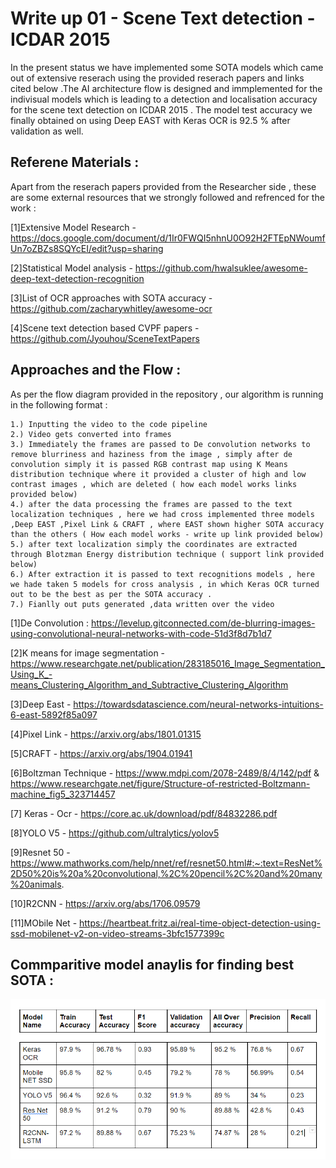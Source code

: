 # Write up 01 - Scene Text detection - ICDAR 2015 
In the present status we have implemented some SOTA models which came out of extensive reserach using the provided reserach papers and links cited below .The AI architecture flow is designed and immplemented for the indivisual models which is leading to a detection and localisation accuracy for the scene text detection on ICDAR 2015 . The model test accuracy we finally obtained on using Deep EAST with Keras OCR is 92.5 % after validation as well.

## Referene Materials : 

Apart from the reserach papers provided from the Researcher side , these are some external resources that we strongly followed and refrenced for the work : 

[1]Extensive Model Research - https://docs.google.com/document/d/1Ir0FWQI5nhnU0O92H2FTEpNWoumfUn7oZBZs8SQYcEI/edit?usp=sharing

[2]Statistical Model analysis - https://github.com/hwalsuklee/awesome-deep-text-detection-recognition

[3]List of OCR approaches with SOTA accuracy - https://github.com/zacharywhitley/awesome-ocr

[4]Scene text detection based CVPF papers - https://github.com/Jyouhou/SceneTextPapers

## Approaches and the Flow : 

As per the flow diagram provided in the repository , our algorithm is running in the following format : 
```
1.) Inputting the video to the code pipeline
2.) Video gets converted into frames
3.) Immediately the frames are passed to De convolution networks to remove blurriness and haziness from the image , simply after de convolution simply it is passed RGB contrast map using K Means distribution technique where it provided a cluster of high and low contrast images , which are deleted ( how each model works links provided below)
4.) after the data processing the frames are passed to the text localization techniques , here we had cross implemented three models ,Deep EAST ,Pixel Link & CRAFT , where EAST shown higher SOTA accuracy than the others ( How each model works - write up link provided below) 
5.) after text localization simply the coordinates are extracted through Blotzman Energy distribution technique ( support link provided below)
6.) After extraction it is passed to text recognitions models , here we hade taken 5 models for cross analysis , in which Keras OCR turned out to be the best as per the SOTA accuracy .
7.) Fianlly out puts generated ,data written over the video 
```
[1]De Convolution : https://levelup.gitconnected.com/de-blurring-images-using-convolutional-neural-networks-with-code-51d3f8d7b1d7

[2]K means for image segmentation - https://www.researchgate.net/publication/283185016_Image_Segmentation_Using_K_-means_Clustering_Algorithm_and_Subtractive_Clustering_Algorithm

[3]Deep East - https://towardsdatascience.com/neural-networks-intuitions-6-east-5892f85a097

[4]Pixel Link - https://arxiv.org/abs/1801.01315

[5]CRAFT - https://arxiv.org/abs/1904.01941

[6]Boltzman Technique - https://www.mdpi.com/2078-2489/8/4/142/pdf & https://www.researchgate.net/figure/Structure-of-restricted-Boltzmann-machine_fig5_323714457

[7] Keras - Ocr - https://core.ac.uk/download/pdf/84832286.pdf

[8]YOLO V5 - https://github.com/ultralytics/yolov5

[9]Resnet 50 - https://www.mathworks.com/help/nnet/ref/resnet50.html#:~:text=ResNet%2D50%20is%20a%20convolutional,%2C%20pencil%2C%20and%20many%20animals.

[10]R2CNN - https://arxiv.org/abs/1706.09579

[11]MObile Net - https://heartbeat.fritz.ai/real-time-object-detection-using-ssd-mobilenet-v2-on-video-streams-3bfc1577399c

## Commparitive model anaylis for finding best SOTA : 
![solution](https://github.com/Anustup900/TEXT-DETECTION-/blob/main/Accuracy%20paradiagram.PNG)

